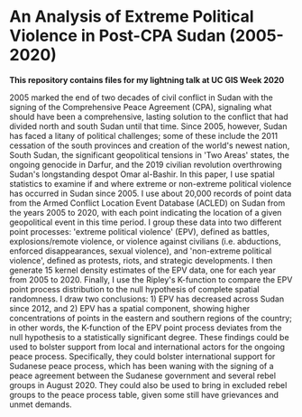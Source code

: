 # An Analysis of Extreme Political Violence in Post-CPA Sudan (2005-2020)

**This repository contains files for my lightning talk at UC GIS Week 2020**

2005 marked the end of two decades of civil conflict in Sudan with the signing of the Comprehensive Peace Agreement (CPA), signaling what should have been a comprehensive, lasting solution to the conflict that had divided north and south Sudan until that time. Since 2005, however, Sudan has faced a litany of political challenges; some of these include the 2011 cessation of the south provinces and creation of the world's newest nation, South Sudan, the significant geopolitical tensions in 'Two Areas' states, the ongoing genocide in Darfur, and the 2019 civilian revolution overthrowing Sudan's longstanding despot Omar al-Bashir. In this paper, I use spatial statistics to examine if and where extreme or non-extreme political violence has occurred in Sudan since 2005. I use about 20,000 records of point data from the Armed Conflict Location Event Database (ACLED) on Sudan from the years 2005 to 2020, with each point indicating the location of a given geopolitical event in this time period. I group these data into two  different point processes: 'extreme political violence' (EPV), defined as battles, explosions/remote violence, or violence against civilians (i.e. abductions, enforced disappearances, sexual violence), and 'non-extreme political violence', defined as protests, riots, and strategic developments. I then generate 15 kernel density estimates of the EPV data, one for each year from 2005 to 2020. Finally, I  use the Ripley's K-function to compare the EPV point process distribution to the null hypothesis of complete spatial randomness. I draw two conclusions: 1) EPV has decreased across Sudan since 2012, and 2) EPV has a spatial component, showing higher concentrations of points in the eastern and southern regions of the country; in other words, the K-function of the EPV point process deviates from the null hypothesis to a statistically significant degree. These findings could be used to bolster support from local and international actors for the ongoing peace process. Specifically, they could bolster international support for Sudanese peace process, which has been waning with the signing of a peace agreement between the Sudanese government and several rebel groups in August 2020. They could also be used to bring in excluded rebel groups to the peace process table, given some still have grievances and unmet demands.

